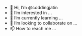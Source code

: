- 👋 Hi, I’m @coddingjatin
- 👀 I’m interested in ...
- 🌱 I’m currently learning ...
- 💞️ I’m looking to collaborate on ...
- 📫 How to reach me ...

<!---
coddingjatin/coddingjatin is a ✨ special ✨ repository because its `README.md` (this file) appears on your GitHub profile.
You can click the Preview link to take a look at your changes.
--->
